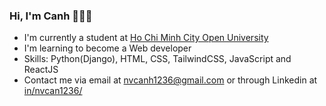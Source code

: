 ### Hi, I'm Canh :wave::wave::wave:
- I'm currently a student at [Ho Chi Minh City Open University](https://ou.edu.vn/)
- I'm learning to become a Web developer 
- Skills: Python(Django), HTML, CSS, TailwindCSS, JavaScript and ReactJS
- Contact me via email at [nvcanh1236@gmail.com](mailto:nvcanh1236@gmail.com) or through Linkedin at [in/nvcan1236/](https://www.linkedin.com/in/nvcan1236/)
